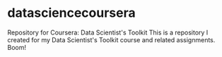 datasciencecoursera
===================

Repository for Coursera: Data Scientist's Toolkit
This is a repository I created for my Data Scientist's Toolkit course and related assignments. Boom!
